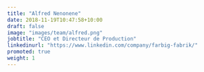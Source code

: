 ```yaml
---
title: "Alfred Nenonene"
date: 2018-11-19T10:47:58+10:00
draft: false
image: "images/team/alfred.png"
jobtitle: "CEO et Directeur de Production"
linkedinurl: "https://www.linkedin.com/company/farbig-fabrik/"
promoted: true
weight: 1
---
```


